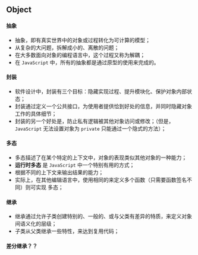 ## Object

#### 抽象
* 抽象，即有真实世界中的对象或过程转化为可计算的模型；
* 从复杂的大问题，拆解成小的、离散的问题；
* 在大多数面向对象的编程语言中，这个过程又称为解耦；
* 在 `JavaScript` 中，所有的抽象都是通过原型的使用来完成的。

#### 封装
* 软件设计中，封装有三个目标：隐藏实现过程、提升模块化、保护对象内部状态；
* 封装通过定义一个公共接口，为使用者提供恰到好处的信息，并同时隐藏对象工作的具体细节；
* 封装的另一个好处是，防止私有逻辑被其他对象访问或修改；（但是，`JavaScript` 无法设置对象为 `private` 只能通过一个隐式的方法）；

#### 多态
* 多态描述了在某个特定的上下文中，对象的表现类似其他对象的一种能力；
* **运行时多态** 是 `JavaScript` 中一个特别有用的方式；
* 根据不同的上下文来输出结果的能力；
* 实际上，在其他编辑语言中，使用相同的来定义多个函数（只需要函数签名不同）则可实现 多态；

#### 继承
* 继承通过允许子类创建特别的、一般的、或与父类有差异的特质，来定义对象间语义化的层级；
* 子类从父类继承一些特性，来达到复用代码；

#### 差分继承？？

